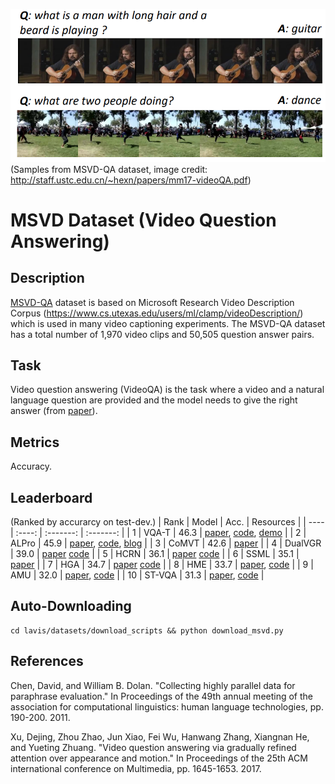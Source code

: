 ![Samples from MSVD-QA dataset.](imgs/msvd_qa.png)(Samples from MSVD-QA dataset, image credit: http://staff.ustc.edu.cn/~hexn/papers/mm17-videoQA.pdf)

# MSVD Dataset (Video Question Answering)

## Description
[MSVD-QA](http://staff.ustc.edu.cn/~hexn/papers/mm17-videoQA.pdf) dataset is based on Microsoft Research Video
Description Corpus (https://www.cs.utexas.edu/users/ml/clamp/videoDescription/) which is used in many video captioning
experiments. The MSVD-QA dataset has a total number of 1,970
video clips and 50,505 question answer pairs.


## Task
Video question answering (VideoQA) is the task where
a video and a natural language question are provided and the model
needs to give the right answer (from [paper](http://staff.ustc.edu.cn/~hexn/papers/mm17-videoQA.pdf)).


## Metrics
Accuracy.

## Leaderboard
(Ranked by accurarcy on test-dev.)
| Rank | Model  | Acc. | Resources |
| ---- | :----: | :-------: | :-------: |
| 1   |  VQA-T  |  46.3 | [paper](https://openaccess.thecvf.com/content/ICCV2021/papers/Yang_Just_Ask_Learning_To_Answer_Questions_From_Millions_of_Narrated_ICCV_2021_paper.pdf), [code](https://github.com/antoyang/just-ask), [demo](http://videoqa.paris.inria.fr/) |
| 2    |  ALPro  |  45.9 |  [paper](https://arxiv.org/abs/2112.09583), [code](https://github.com/salesforce/ALPRO), [blog](https://blog.salesforceairesearch.com/alpro/) |
| 3   |  CoMVT | 42.6 | [paper](https://openaccess.thecvf.com/content/CVPR2021/papers/Seo_Look_Before_You_Speak_Visually_Contextualized_Utterances_CVPR_2021_paper.pdf) |
| 4   |  DualVGR | 39.0 | [paper](https://arxiv.org/pdf/2107.04768v1.pdf) [code](https://github.com/NJUPT-MCC/DualVGR-VideoQA) |
| 5   |  HCRN | 36.1 | [paper](https://arxiv.org/abs/2002.10698) [code](https://github.com/thaolmk54/hcrn-videoqa) |
| 6   |  SSML | 35.1 | [paper](https://arxiv.org/abs/2003.03186) |
| 7   |  HGA | 34.7 | [paper](https://ojs.aaai.org/index.php/AAAI/article/view/6767) [code](https://github.com/Jumpin2/HGA) |
| 8   |  HME | 33.7 | [paper](https://arxiv.org/pdf/1904.04357.pdf), [code](https://github.com/fanchenyou/HME-VideoQA) |
| 9   |  AMU | 32.0 | [paper](http://staff.ustc.edu.cn/~hexn/papers/mm17-videoQA.pdf), [code](https://github.com/xudejing/video-question-answering) |
| 10   |  ST-VQA | 31.3 | [paper](https://arxiv.org/pdf/1704.04497.pdf), [code](https://github.com/YunseokJANG/tgif-qa) |


## Auto-Downloading
```
cd lavis/datasets/download_scripts && python download_msvd.py
```

## References
Chen, David, and William B. Dolan. "Collecting highly parallel data for paraphrase evaluation." In Proceedings of the 49th annual meeting of the association for computational linguistics: human language technologies, pp. 190-200. 2011.

Xu, Dejing, Zhou Zhao, Jun Xiao, Fei Wu, Hanwang Zhang, Xiangnan He, and Yueting Zhuang. "Video question answering via gradually refined attention over appearance and motion." In Proceedings of the 25th ACM international conference on Multimedia, pp. 1645-1653. 2017.
